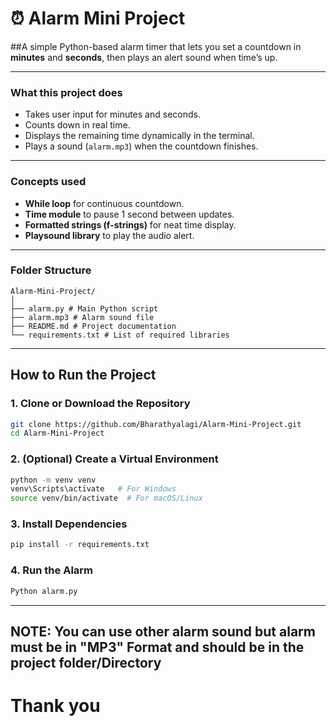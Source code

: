 
# ⏰ Alarm Mini Project

##A simple Python-based alarm timer that lets you set a countdown in **minutes** and **seconds**, then plays an alert sound when time’s up.

---

###  What this project does
- Takes user input for minutes and seconds.
- Counts down in real time.
- Displays the remaining time dynamically in the terminal.
- Plays a sound (`alarm.mp3`) when the countdown finishes.

---

###  Concepts used
- **While loop** for continuous countdown.
- **Time module** to pause 1 second between updates.
- **Formatted strings (f-strings)** for neat time display.
- **Playsound library** to play the audio alert.

---

###  Folder Structure
```
Alarm-Mini-Project/
│
├── alarm.py # Main Python script
├── alarm.mp3 # Alarm sound file
├── README.md # Project documentation
└── requirements.txt # List of required libraries
```

---

##  How to Run the Project

### 1. Clone or Download the Repository
```bash
git clone https://github.com/Bharathyalagi/Alarm-Mini-Project.git
cd Alarm-Mini-Project
```
### 2. (Optional) Create a Virtual Environment
```bash
python -m venv venv
venv\Scripts\activate   # For Windows
source venv/bin/activate  # For macOS/Linux
```
### 3. Install Dependencies
```bash
pip install -r requirements.txt
```
### 4. Run the Alarm
```bash
Python alarm.py
```
---
## NOTE: You can use other alarm sound but alarm must be in "MP3" Format and should be in the project folder/Directory 

# Thank you


